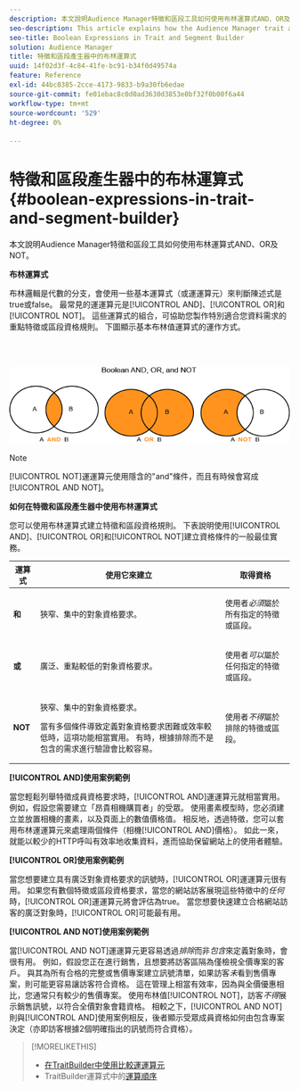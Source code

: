 ```yaml
---
description: 本文說明Audience Manager特徵和區段工具如何使用布林運算式AND、OR及NOT。
seo-description: This article explains how the Audience Manager trait and segment tools use the Boolean expressions AND, OR, and NOT.
seo-title: Boolean Expressions in Trait and Segment Builder
solution: Audience Manager
title: 特徵和區段產生器中的布林運算式
uuid: 14f02d3f-4c84-41fe-bc91-b34f0d49574a
feature: Reference
exl-id: 44bc0385-2cce-4173-9833-b9a30fb6edae
source-git-commit: fe01ebac8c0d0ad3630d3853e0bf32f0b00f6a44
workflow-type: tm+mt
source-wordcount: '529'
ht-degree: 0%

---
```


# 特徵和區段產生器中的布林運算式{#boolean-expressions-in-trait-and-segment-builder}

本文說明Audience Manager特徵和區段工具如何使用布林運算式AND、OR及NOT。

<!-- 

c_tb_boolean.xml

 -->

**布林運算式**

布林邏輯是代數的分支，會使用一些基本運算式（或運運算元）來判斷陳述式是true或false。 最常見的運運算元是[!UICONTROL AND]、[!UICONTROL OR]和[!UICONTROL NOT]。 這些運算式的組合，可協助您製作特別適合您資料需求的重點特徵或區段資格規則。 下圖顯示基本布林值運算式的運作方式。

<br> 

![](assets/BooleanOverview_small.png)

>[!NOTE]
>
>[!UICONTROL NOT]運運算元使用隱含的&quot;and&quot;條件，而且有時候會寫成[!UICONTROL AND NOT]。

**如何在特徵和區段產生器中使用布林運算式**

您可以使用布林運算式建立特徵和區段資格規則。 下表說明使用[!UICONTROL AND]、[!UICONTROL OR]和[!UICONTROL NOT]建立資格條件的一般最佳實務。

<table id="table_C762872C98F54C4A86A2F1C840A86657"> 
 <thead> 
  <tr> 
   <th colname="col1" class="entry"> 運算式 </th> 
   <th colname="col2" class="entry"> 使用它來建立 </th> 
   <th colname="col3" class="entry"> 取得資格 </th> 
  </tr>
 </thead>
 <tbody> 
  <tr> 
   <td colname="col1"> <p><b><span class="wintitle">和</span></b> </p> </td> 
   <td colname="col2"> <p>狹窄、集中的對象資格要求。 </p> </td> 
   <td colname="col3"> <p>使用者<i>必須</i>屬於所有指定的特徵或區段。 </p> </td> 
  </tr> 
  <tr> 
   <td colname="col1"> <p><b><span class="wintitle">或</span></b> </p> </td> 
   <td colname="col2"> <p>廣泛、重點較低的對象資格要求。 </p> </td> 
   <td colname="col3"> <p>使用者<i>可以</i>屬於任何指定的特徵或區段。 </p> </td> 
  </tr> 
  <tr> 
   <td colname="col1"> <p><b><span class="wintitle"> NOT</span></b> </p> </td> 
   <td colname="col2"> <p>狹窄、集中的對象資格要求。 </p> <p>當有多個條件導致定義對象資格要求困難或效率較低時，這項功能相當實用。 有時，根據排除而不是包含的需求進行驗證會比較容易。 </p> </td> 
   <td colname="col3"> <p>使用者<i>不得</i>屬於排除的特徵或區段。 </p> </td> 
  </tr> 
 </tbody> 
</table>

**[!UICONTROL AND]使用案例範例**

當您輕鬆列舉特徵成員資格要求時，[!UICONTROL AND]運運算元就相當實用。 例如，假設您需要建立「昂貴相機購買者」的受眾。 使用畫素模型時，您必須建立並放置相機的畫素，以及頁面上的數值價格值。 相反地，透過特徵，您可以套用布林運運算元來處理兩個條件（相機[!UICONTROL AND]價格）。 如此一來，就能以較少的HTTP呼叫有效率地收集資料，進而協助保留網站上的使用者體驗。

**[!UICONTROL OR]使用案例範例**

當您想要建立具有廣泛對象資格要求的訊號時，[!UICONTROL OR]運運算元很有用。 如果您有數個特徵或區段資格要求，當您的網站訪客展現這些特徵中的&#x200B;*任何*&#x200B;時，[!UICONTROL OR]運運算元將會評估為true。 當您想要快速建立合格網站訪客的廣泛對象時，[!UICONTROL OR]可能最有用。

**[!UICONTROL AND NOT]使用案例範例**

當[!UICONTROL AND NOT]運運算元更容易透過&#x200B;*排除*&#x200B;而非&#x200B;*包含*&#x200B;來定義對象時，會很有用。 例如，假設您正在進行銷售，且想要將訪客區隔為僅檢視全價專案的客戶。 與其為所有合格的完整或售價專案建立訊號清單，如果訪客&#x200B;*未*&#x200B;看到售價專案，則可能更容易讓訪客符合資格。 這在管理上相當有效率，因為與全價優惠相比，您通常只有較少的售價專案。 使用布林值[!UICONTROL NOT]，訪客&#x200B;*不得*&#x200B;展示銷售訊號，以符合全價對象會籍資格。 相較之下，[!UICONTROL AND NOT]則與[!UICONTROL AND]使用案例相反，後者顯示受眾成員資格如何由包含專案決定（亦即訪客根據2個明確指出的訊號而符合資格）。

>[!MORELIKETHIS]
>
>* [在TraitBuilder中使用比較運運算元](../features/traits/trait-comparison-operators.md)
>* TraitBuilder運算式中的[運算順序](../features/traits/trait-operator-precedence.md)
